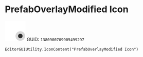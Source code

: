 # PrefabOverlayModified Icon
![](/img/PrefabOverlayModified%20Icon.png)
GUID: `1380900709905499297`
```
EditorGUIUtility.IconContent("PrefabOverlayModified Icon")
```
